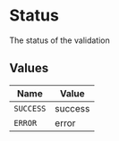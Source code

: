 # Status

The status of the validation


## Values

| Name      | Value     |
| --------- | --------- |
| `SUCCESS` | success   |
| `ERROR`   | error     |